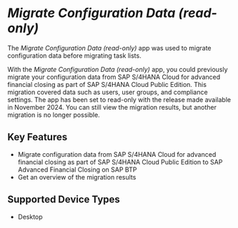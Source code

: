 <!-- loio643f4e8eef5d4eb6bc3baa621a9ed1f5 -->

# *Migrate Configuration Data \(read-only\)*

The *Migrate Configuration Data \(read-only\)* app was used to migrate configuration data before migrating task lists.



With the *Migrate Configuration Data \(read-only\)* app, you could previously migrate your configuration data from SAP S/4HANA Cloud for advanced financial closing as part of SAP S/4HANA Cloud Public Edition. This migration covered data such as users, user groups, and compliance settings. The app has been set to read-only with the release made available in November 2024. You can still view the migration results, but another migration is no longer possible.



<a name="loio643f4e8eef5d4eb6bc3baa621a9ed1f5__section_ykr_wqs_nzb"/>

## Key Features



-   Migrate configuration data from SAP S/4HANA Cloud for advanced financial closing as part of SAP S/4HANA Cloud Public Edition to SAP Advanced Financial Closing on SAP BTP
-   Get an overview of the migration results



<a name="loio643f4e8eef5d4eb6bc3baa621a9ed1f5__section_alr_wqs_nzb"/>

## Supported Device Types

-   Desktop


